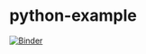 # python-example

[![Binder](https://mybinder.org/badge_logo.svg)](https://mybinder.org/v2/gh/sgibson91/CompEnv-PairedExample-1/branch_a?urlpath=lab)


